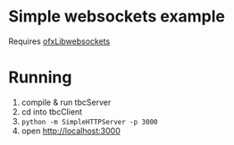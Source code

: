 # Simple websockets example

Requires [ofxLibwebsockets](https://github.com/labatrockwell/ofxLibwebsockets)

# Running

1. compile & run tbcServer
2. cd into tbcClient
3. `python -m SimpleHTTPServer -p 3000`
4. open [http://localhost:3000](http://localhost:3000)

